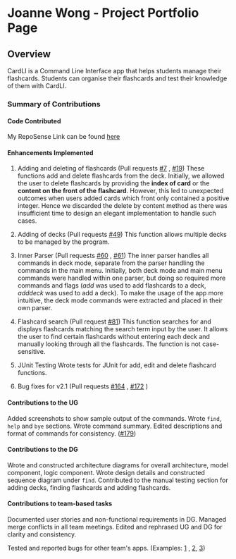 # Joanne Wong - Project Portfolio Page

## Overview

CardLI is a Command Line Interface app that helps students manage their flashcards. Students can organise their
flashcards and test their knowledge of them with CardLI.

### Summary of Contributions

#### Code Contributed

My RepoSense Link can be
found [here](https://nus-cs2113-ay2122s1.github.io/tp-dashboard/?search=jwweiyin&sort=groupTitle&sortWithin=title&timeframe=commit&mergegroup=&groupSelect=groupByRepos&breakdown=true&checkedFileTypes=docs~functional-code~test-code~other&since=2021-09-25&tabOpen=true&tabType=authorship&tabAuthor=JWweiyin&tabRepo=AY2122S1-CS2113T-F12-1%2Ftp%5Bmaster%5D&authorshipIsMergeGroup=false&authorshipFileTypes=docs~functional-code~test-code&authorshipIsBinaryFileTypeChecked=false)

#### Enhancements Implemented

1. Adding and deleting of flashcards (Pull requests [#7](https://github.com/AY2122S1-CS2113T-F12-1/tp/pull/7)
   , [#19](https://github.com/AY2122S1-CS2113T-F12-1/tp/pull/19))
These functions add and delete flashcards from the deck.
Initially, we allowed the user to delete flashcards by providing the **index of card** or the **content on the front of
the flashcard**. However, this led to unexpected outcomes when users added cards which front only contained a positive
integer. Hence we discarded the delete by content method as there was insufficient time to design an elegant
implementation to handle such cases.

2. Adding of decks (Pull requests [#49](https://github.com/AY2122S1-CS2113T-F12-1/tp/pull/49))
This function allows multiple decks to be managed by the program.

3. Inner Parser (Pull requests [#60](https://github.com/AY2122S1-CS2113T-F12-1/tp/pull/60)
   , [#61](https://github.com/AY2122S1-CS2113T-F12-1/tp/pull/61))
The inner parser handles all commands in deck mode, separate from the parser handling the commands in the main menu.
Initially, both deck mode and main menu commands were handled within one parser, but doing so required more commands and
flags (*add* was used to add flashcards to a deck, *adddeck* was used to add a deck). To make the usage of the app more
intuitive, the deck mode commands were extracted and placed in their own parser.

4. Flashcard search (Pull request [#81](https://github.com/AY2122S1-CS2113T-F12-1/tp/pull/81))
This function searches for and displays flashcards matching the search term input by the user. It allows the user to
find certain flashcards without entering each deck and manually looking through all the flashcards. The function is not
case-sensitive.

5. JUnit Testing
Wrote tests for JUnit for add, edit and delete flashcard functions.

6. Bug fixes for v2.1 (Pull requests [#164](https://github.com/AY2122S1-CS2113T-F12-1/tp/pull/164)
   , [#172](https://github.com/AY2122S1-CS2113T-F12-1/tp/pull/172) )

#### Contributions to the UG

Added screenshots to show sample output of the commands. Wrote `find`, `help` and `bye` sections. Wrote command summary.
Edited descriptions and format of commands for
consistency. ([#179](https://github.com/AY2122S1-CS2113T-F12-1/tp/pull/179))

#### Contributions to the DG

Wrote and constructed architecture diagrams for overall architecture, model component, logic component. Wrote design
details and constructed sequence diagram under `find`. Contributed to the manual testing section for adding decks,
finding flashcards and adding flashcards.

#### Contributions to team-based tasks

Documented user stories and non-functional requirements in DG. Managed merge conflicts in all team meetings. Edited and
rephrased UG and DG for clarity and consistency.

Tested and reported bugs for other team's apps. (Examples: [1](https://github.com/JWweiyin/ped/issues/4)
, [2](https://github.com/JWweiyin/ped/issues/5), [3](https://github.com/JWweiyin/ped/issues/7))
